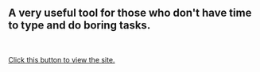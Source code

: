 <h2>A very useful tool for those who don't have time to type and do boring tasks.</h2>
<br>

<a href=" https://muhammadpaknahadweb.github.io/Speech-to-text-">Click this button to view the site.</a>
